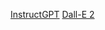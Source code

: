 [InstructGPT](https://jamongspace.notion.site/InstructGPT-1dd904e94a3647549cb05c2ffe015fa3?pvs=4)
[Dall-E 2](https://jamongspace.notion.site/Dall-E-2-7d0627018fbd473b8622c587256600ea?pvs=4)
